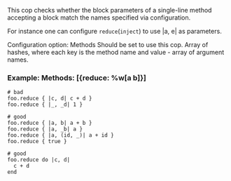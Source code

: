 This cop checks whether the block parameters of a single-line
method accepting a block match the names specified via configuration.

For instance one can configure `reduce`(`inject`) to use |a, e| as
parameters.

Configuration option: Methods
Should be set to use this cop. Array of hashes, where each key is the
method name and value - array of argument names.

### Example: Methods: [{reduce: %w[a b]}]
    # bad
    foo.reduce { |c, d| c + d }
    foo.reduce { |_, _d| 1 }

    # good
    foo.reduce { |a, b| a + b }
    foo.reduce { |a, _b| a }
    foo.reduce { |a, (id, _)| a + id }
    foo.reduce { true }

    # good
    foo.reduce do |c, d|
      c + d
    end
